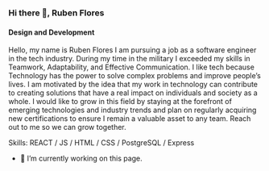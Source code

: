 ### Hi there 👋, Ruben Flores
#### Design and Development 
Hello, my name is Ruben Flores
I am pursuing a job as a software engineer in the tech industry. 
During my time in the military I exceeded my skills in Teamwork, Adaptability, and Effective Communication. 
I like tech because Technology has the power to solve complex problems and improve people’s lives. I am motivated by the idea that my work in technology can contribute to creating solutions that have a real impact on individuals and society as a whole. 
 I would like to grow in this field by staying at the forefront of emerging technologies and industry trends and plan on regularly acquiring new certifications to ensure I remain a valuable asset to any team. 
Reach out to me so we can grow together.

Skills: REACT / JS / HTML / CSS / PostgreSQL / Express

- 🔭 I’m currently working on this page. 




